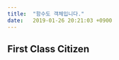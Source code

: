 ```yaml
---
title:  "함수도 객체입니다."
date:   2019-01-26 20:21:03 +0900
---
```




## First Class Citizen














